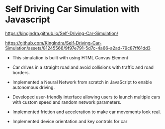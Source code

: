 # Self Driving Car Simulation with Javascript

https://kingindra.github.io/Self-Driving-Car-Simulation/

https://github.com/KingIndra/Self-Driving-Car-Simulation/assets/81245566/9f97e791-5d7c-4a66-a2ad-79c87ff61dd3

- This simulation is built with using HTML Canvas Element

- Car drives in a straight road and avoid collisions with traffic and road borders.
- Implemented a Neural Network from scratch in JavaScript to enable autonomous driving.
- Developed user-friendly interface allowing users to launch multiple cars with custom speed and random network parameters.
- Implemented friction and acceleration to make car movements look real.
- Implemented device orientation and key controls for car

